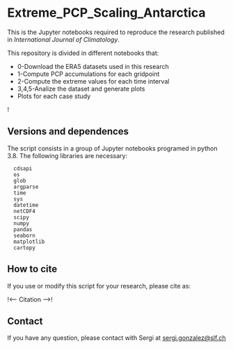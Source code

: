 # Extreme_PCP_Scaling_Antarctica

This is the Jupyter notebooks required to reproduce the research published in *International Journal of Climatology*.

This repository is divided in different notebooks that:
  - 0-Download the ERA5 datasets used in this research
  - 1-Compute PCP accumulations for each gridpoint
  - 2-Compute the extreme values for each time interval
  - 3,4,5-Analize the dataset and generate plots
  - Plots for each case study

<!-- More information at: González-Herrero et. al. (2022)
DOI: https://doi.org/10.1038/s43247-022-00450-5 -->!

## Versions and dependences

The script consists in a group of Jupyter notebooks programed in python 3.8. The following libraries are necessary:
```
  cdsapi
  os
  glob
  argparse
  time
  sys
  datetime
  netCDF4
  scipy
  numpy
  pandas
  seaborn
  matplotlib  
  cartopy
```

## How to cite

If you use or modify this script for your research, please cite as:

!<-- Citation -->!

## Contact
If you have any question, please contact with Sergi at sergi.gonzalez@slf.ch
